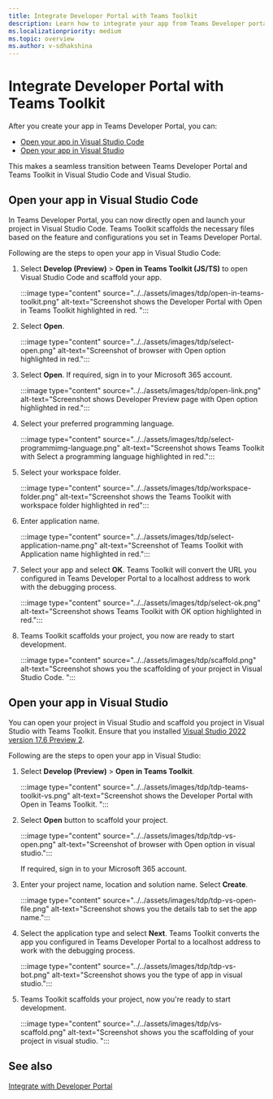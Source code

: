 ```yaml
---
title: Integrate Developer Portal with Teams Toolkit
description: Learn how to integrate your app from Teams Developer portal to Teams Toolkit in Visual Studio Code and Visual Studio.
ms.localizationpriority: medium
ms.topic: overview
ms.author: v-sdhakshina
---
```


# Integrate Developer Portal with Teams Toolkit

After you create your app in Teams Developer Portal, you can:

* [Open your app in Visual Studio Code](#open-your-app-in-visual-studio-code)
* [Open your app in Visual Studio](#open-your-app-in-visual-studio)

This makes a seamless transition between Teams Developer Portal and Teams Toolkit in Visual Studio Code and Visual Studio.

## Open your app in Visual Studio Code

In Teams Developer Portal, you can now directly open and launch your project in Visual Studio Code. Teams Toolkit scaffolds the necessary files based on the feature and configurations you set in Teams Developer Portal.

Following are the steps to open your app in Visual Studio Code:

1. Select **Develop (Preview)** > **Open in Teams Toolkit (JS/TS)** to open Visual Studio Code and scaffold your app.

    :::image type="content" source="../../assets/images/tdp/open-in-teams-toolkit.png" alt-text="Screenshot shows the Developer Portal with Open in Teams Toolkit highlighted in red. ":::

1. Select **Open**.

    :::image type="content" source="../../assets/images/tdp/select-open.png" alt-text="Screenshot of browser with Open option highlighted in red.":::

1. Select **Open**. If required, sign in to your Microsoft 365 account.

    :::image type="content" source="../../assets/images/tdp/open-link.png" alt-text="Screenshot shows Developer Preview page with Open option highlighted in red.":::

1. Select your preferred programming language.

    :::image type="content" source="../../assets/images/tdp/select-programmimg-language.png" alt-text="Screenshot shows Teams Toolkit with Select a programming language highlighted in red.":::

1. Select your workspace folder.

    :::image type="content" source="../../assets/images/tdp/workspace-folder.png" alt-text="Screenshot shows the Teams Toolkit with workspace folder highlighted in red":::

1. Enter application name.

    :::image type="content" source="../../assets/images/tdp/select-application-name.png" alt-text="Screenshot of Teams Toolkit with Application name highlighted in red.":::

1. Select your app and select **OK**. Teams Toolkit will convert the URL you configured in Teams Developer Portal to a localhost address to work with the debugging process.

    :::image type="content" source="../../assets/images/tdp/select-ok.png" alt-text="Screenshot shows Teams Toolkit with OK option highlighted in red.":::

1. Teams Toolkit scaffolds your project, you now are ready to start development.

    :::image type="content" source="../../assets/images/tdp/scaffold.png" alt-text="Screenshot shows you the scaffolding of your project in Visual Studio Code. ":::

## Open your app in Visual Studio

You can open your project in Visual Studio and scaffold you project in Visual Studio with Teams Toolkit. Ensure that you installed [Visual Studio 2022 version 17.6 Preview 2](/visualstudio/releases/2022/release-notes-preview#17.6.0-pre.2.0).

Following are the steps to open your app in Visual Studio:

1. Select **Develop (Preview)** > **Open in Teams Toolkit**.

    :::image type="content" source="../../assets/images/tdp/tdp-teams-toolkit-vs.png" alt-text="Screenshot shows the Developer Portal with Open in Teams Toolkit. ":::

1. Select **Open** button to scaffold your project.

    :::image type="content" source="../../assets/images/tdp/tdp-vs-open.png" alt-text="Screenshot of browser with Open option in visual studio.":::

   If required, sign in to your Microsoft 365 account.

1. Enter your project name, location and solution name. Select **Create**.

    :::image type="content" source="../../assets/images/tdp/tdp-vs-open-file.png" alt-text="Screenshot shows you the details tab to set the app name.":::

1. Select the application type and select **Next**. Teams Toolkit converts the app you configured in Teams Developer Portal to a localhost address to work with the debugging process.

    :::image type="content" source="../../assets/images/tdp/tdp-vs-bot.png" alt-text="Screenshot shows you the type of app in visual studio.":::

1. Teams Toolkit scaffolds your project, now you're ready to start development.

    :::image type="content" source="../../assets/images/tdp/vs-scaffold.png" alt-text="Screenshot shows you the scaffolding of your project in visual studio. ":::

## See also

[Integrate with Developer Portal](../../toolkit/Integrate-with-developer-portal.md)
